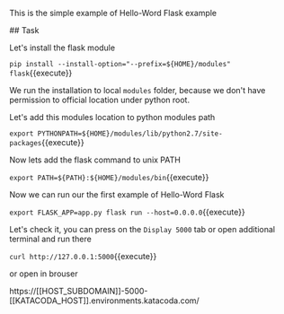 This is the simple example of Hello-Word Flask example

## Task

Let's install the flask module

`pip install --install-option="--prefix=${HOME}/modules" flask`{{execute}}

We run the installation to local `modules` folder, because we don't have permission to official location under python root.

Let's add this modules location to python modules path

`export PYTHONPATH=${HOME}/modules/lib/python2.7/site-packages`{{execute}}

Now lets add the flask command to unix PATH

`export PATH=${PATH}:${HOME}/modules/bin`{{execute}}

Now we can run our the first example of Hello-Word Flask

`export FLASK_APP=app.py
flask run --host=0.0.0.0`{{execute}}

Let's check it, you can press on the `Display 5000` tab or open additional terminal and run there

`curl http://127.0.0.1:5000`{{execute}}

or open in brouser 

https://[[HOST_SUBDOMAIN]]-5000-[[KATACODA_HOST]].environments.katacoda.com/
